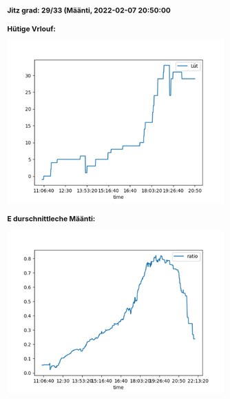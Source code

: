 ### Jitz grad: 29/33 (Määnti, 2022-02-07 20:50:00

### Hütige Vrlouf:
![Graph](Today.png)

### E durschnittleche Määnti:
![Graph](Määnti.png)